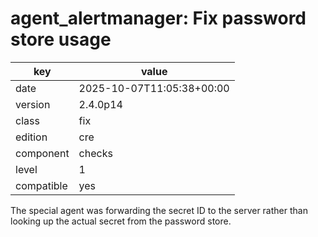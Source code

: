 [//]: # (werk v2)
# agent_alertmanager: Fix password store usage

key        | value
---------- | ---
date       | 2025-10-07T11:05:38+00:00
version    | 2.4.0p14
class      | fix
edition    | cre
component  | checks
level      | 1
compatible | yes

The special agent was forwarding the secret ID to the server
rather than looking up the actual secret from the password
store.
